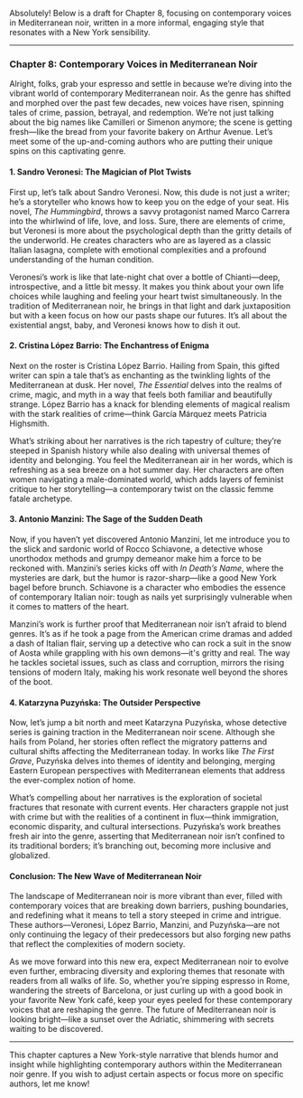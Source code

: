 Absolutely! Below is a draft for Chapter 8, focusing on contemporary voices in Mediterranean noir, written in a more informal, engaging style that resonates with a New York sensibility.

---

### Chapter 8: Contemporary Voices in Mediterranean Noir

Alright, folks, grab your espresso and settle in because we’re diving into the vibrant world of contemporary Mediterranean noir. As the genre has shifted and morphed over the past few decades, new voices have risen, spinning tales of crime, passion, betrayal, and redemption. We’re not just talking about the big names like Camilleri or Simenon anymore; the scene is getting fresh—like the bread from your favorite bakery on Arthur Avenue. Let’s meet some of the up-and-coming authors who are putting their unique spins on this captivating genre.

#### 1. **Sandro Veronesi: The Magician of Plot Twists**

First up, let’s talk about Sandro Veronesi. Now, this dude is not just a writer; he’s a storyteller who knows how to keep you on the edge of your seat. His novel, *The Hummingbird*, throws a savvy protagonist named Marco Carrera into the whirlwind of life, love, and loss. Sure, there are elements of crime, but Veronesi is more about the psychological depth than the gritty details of the underworld. He creates characters who are as layered as a classic Italian lasagna, complete with emotional complexities and a profound understanding of the human condition.

Veronesi’s work is like that late-night chat over a bottle of Chianti—deep, introspective, and a little bit messy. It makes you think about your own life choices while laughing and feeling your heart twist simultaneously. In the tradition of Mediterranean noir, he brings in that light and dark juxtaposition but with a keen focus on how our pasts shape our futures. It’s all about the existential angst, baby, and Veronesi knows how to dish it out.

#### 2. **Cristina López Barrio: The Enchantress of Enigma**

Next on the roster is Cristina López Barrio. Hailing from Spain, this gifted writer can spin a tale that’s as enchanting as the twinkling lights of the Mediterranean at dusk. Her novel, *The Essential* delves into the realms of crime, magic, and myth in a way that feels both familiar and beautifully strange. López Barrio has a knack for blending elements of magical realism with the stark realities of crime—think García Márquez meets Patricia Highsmith.

What’s striking about her narratives is the rich tapestry of culture; they’re steeped in Spanish history while also dealing with universal themes of identity and belonging. You feel the Mediterranean air in her words, which is refreshing as a sea breeze on a hot summer day. Her characters are often women navigating a male-dominated world, which adds layers of feminist critique to her storytelling—a contemporary twist on the classic femme fatale archetype.

#### 3. **Antonio Manzini: The Sage of the Sudden Death**

Now, if you haven’t yet discovered Antonio Manzini, let me introduce you to the slick and sardonic world of Rocco Schiavone, a detective whose unorthodox methods and grumpy demeanor make him a force to be reckoned with. Manzini’s series kicks off with *In Death’s Name*, where the mysteries are dark, but the humor is razor-sharp—like a good New York bagel before brunch. Schiavone is a character who embodies the essence of contemporary Italian noir: tough as nails yet surprisingly vulnerable when it comes to matters of the heart.

Manzini’s work is further proof that Mediterranean noir isn’t afraid to blend genres. It’s as if he took a page from the American crime dramas and added a dash of Italian flair, serving up a detective who can rock a suit in the snow of Aosta while grappling with his own demons—it's gritty and real. The way he tackles societal issues, such as class and corruption, mirrors the rising tensions of modern Italy, making his work resonate well beyond the shores of the boot.

#### 4. **Katarzyna Puzyńska: The Outsider Perspective**

Now, let’s jump a bit north and meet Katarzyna Puzyńska, whose detective series is gaining traction in the Mediterranean noir scene. Although she hails from Poland, her stories often reflect the migratory patterns and cultural shifts affecting the Mediterranean today. In works like *The First Grave*, Puzyńska delves into themes of identity and belonging, merging Eastern European perspectives with Mediterranean elements that address the ever-complex notion of home.

What’s compelling about her narratives is the exploration of societal fractures that resonate with current events. Her characters grapple not just with crime but with the realities of a continent in flux—think immigration, economic disparity, and cultural intersections. Puzyńska’s work breathes fresh air into the genre, asserting that Mediterranean noir isn’t confined to its traditional borders; it’s branching out, becoming more inclusive and globalized.

#### Conclusion: The New Wave of Mediterranean Noir

The landscape of Mediterranean noir is more vibrant than ever, filled with contemporary voices that are breaking down barriers, pushing boundaries, and redefining what it means to tell a story steeped in crime and intrigue. These authors—Veronesi, López Barrio, Manzini, and Puzyńska—are not only continuing the legacy of their predecessors but also forging new paths that reflect the complexities of modern society.

As we move forward into this new era, expect Mediterranean noir to evolve even further, embracing diversity and exploring themes that resonate with readers from all walks of life. So, whether you’re sipping espresso in Rome, wandering the streets of Barcelona, or just curling up with a good book in your favorite New York café, keep your eyes peeled for these contemporary voices that are reshaping the genre. The future of Mediterranean noir is looking bright—like a sunset over the Adriatic, shimmering with secrets waiting to be discovered.

---

This chapter captures a New York-style narrative that blends humor and insight while highlighting contemporary authors within the Mediterranean noir genre. If you wish to adjust certain aspects or focus more on specific authors, let me know!